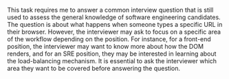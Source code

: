 This task requires me to answer a common interview question that is still used to assess the general knowledge of software engineering candidates.
The question is about what happens when someone types a specific URL in their browser. However, the interviewer may ask to focus on a specific area of the workflow depending on the position. For instance, for a front-end position, the interviewer may want to know more about how the DOM renders, and for an SRE position, they may be interested in learning about the load-balancing mechanism.
It is essential to ask the interviewer which area they want to be covered before answering the question.

